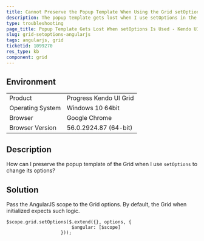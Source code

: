 ```yaml
---
title: Cannot Preserve the Popup Template When Using the Grid setOptions Method in AngularJS
description: The popup template gets lost when I use setOptions in the Kendo UI Grid.
type: troubleshooting
page_title: Popup Template Gets Lost When setOptions Is Used - Kendo UI Grid for jQuery
slug: grid-setoptions-angularjs
tags: angularjs, grid
ticketid: 1099270
res_type: kb
component: grid
---
```


## Environment

<table>
 <tr>
  <td>Product</td>
  <td>Progress Kendo UI Grid</td>
 </tr>
 <tr>
  <td>Operating System</td>
  <td>Windows 10 64bit</td>
 </tr>
 <tr>
  <td>Browser</td>
  <td>Google Chrome</td>
 </tr>
 <tr>
  <td>Browser Version</td>
  <td>56.0.2924.87 (64-bit)</td>
 </tr>
</table>


## Description

How can I preserve the popup template of the Grid when I use `setOptions` to change its options?

## Solution

Pass the AngularJS scope to the Grid options. By default, the Grid when initialized expects such logic.

```
$scope.grid.setOptions($.extend({}, options, {
                        $angular: [$scope]
                    }));
```
